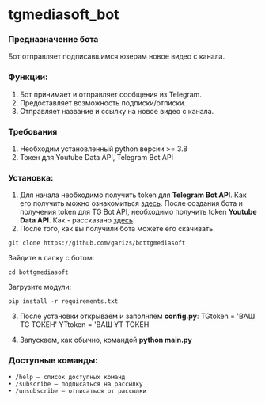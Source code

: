 # tgmediasoft_bot

### Предназначение бота
Бот отправляет подписавшимся юзерам новое видео с канала.

### Функции:
1. Бот принимает и отправляет сообщения из Telegram.
2. Предоставляет возможность подписки/отписки.
3. Отправляет название и ссылку на новое видео с канала.

### Требования
1. Необходим установленный python версии >= 3.8
2. Токен для Youtube Data API, Telegram Bot  API

### Установка:

1. Для начала необходимо получить token для **Telegram Bot API**. Как его получить можно ознакомиться [здесь](https://core.telegram.org/bots).
После создания бота и получения token для TG Bot API, необходимо получить token **Youtube Data API**. Как - рассказано [здесь](https://developers.google.com/youtube/v3/getting-started).
2. После того, как вы получили бота можете его скачивать.
```
git clone https://github.com/garizs/bottgmediasoft
```
Зайдите в папку с ботом:
```
cd bottgmediasoft
```
Загрузите модули:
```
pip install -r requirements.txt
```
3. После установки открываем и заполняем **config.py**:
TGtoken = 'ВАШ TG ТОКЕН'
YTtoken = 'ВАШ YT ТОКЕН'

4. Запускаем, как обычно, командой **python main.py**

### Доступные команды:
    • /help — список доступных команд
    • /subscribe — подписаться на рассылку
    • /unsubscribe — отписаться от рассылки
